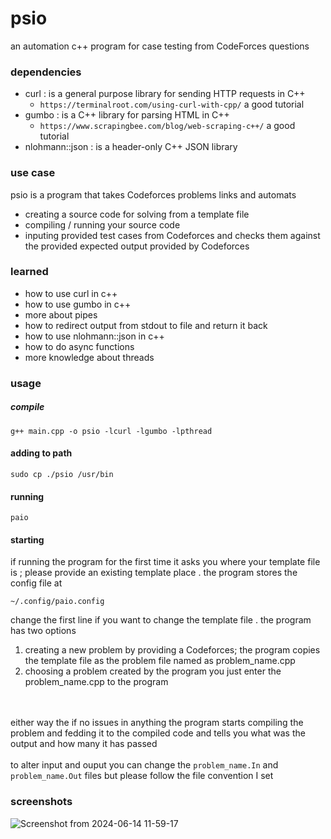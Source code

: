 # psio
an automation c++ program for case testing from CodeForces questions  

### dependencies
- curl : is  a general purpose library for sending HTTP requests in C++
    - `https://terminalroot.com/using-curl-with-cpp/`   a good tutorial
- gumbo : is a C++ library for parsing HTML in C++ 
    - `https://www.scrapingbee.com/blog/web-scraping-c++/`   a good tutorial
- nlohmann::json : is a header-only C++ JSON library
### use case 
psio is a program that takes Codeforces problems links and automats 
- creating a source code for solving from a template file 
- compiling / running your source code
- inputing provided test cases from Codeforces and checks them against the provided expected output provided by Codeforces 
### learned 
- how to use curl in c++
- how to use gumbo in c++
- more about pipes 
- how to redirect output from stdout to file and return it back 
- how to use nlohmann::json in c++
- how to do async functions 
- more knowledge about threads
### usage 
##### compile
```
g++ main.cpp -o psio -lcurl -lgumbo -lpthread
```

#### adding to path
```
sudo cp ./psio /usr/bin
```

#### running
```
paio
```
 #### starting
if running the program for the first time it asks you where your template file is ; please provide an existing template place .
the program stores the config file at 
```
~/.config/paio.config
```
change the first line if you want to change the 
template file .
the program has two options 
1. creating a new problem by providing a Codeforces; the program copies the template file as the problem file named as problem_name.cpp
2. choosing a problem created by the program
you just enter the problem_name.cpp to the program

<br> <br>
either way the if no issues in anything the program starts compiling the problem and fedding it to the compiled code 
and tells you what was the output and how many it has passed
<br>
<br>
to alter input and ouput you can change the 
`problem_name.In` and `problem_name.Out` files but please follow the file convention I set

### screenshots
![Screenshot from 2024-06-14 11-59-17](https://github.com/philopaterwaheed/psio/assets/61416026/16dc7cd3-36f5-4a9b-9c14-e3f52a452308)
